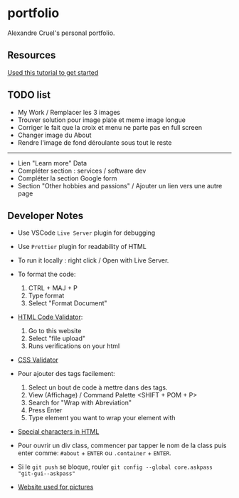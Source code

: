 # portfolio

Alexandre Cruel's personal portfolio.

## Resources

[Used this tutorial to get started](https://www.youtube.com/watch?v=qz0aGYrrlhU)

## TODO list

- My Work / Remplacer les 3 images
- Trouver solution pour image plate et meme image longue
- Corriger le fait que la croix et menu ne parte pas en full screen
- Changer image du About
- Rendre l'image de fond déroulante sous tout le reste
-----------------------------
- Lien "Learn more" Data 
- Compléter section : services / software dev 
- Compléter la section Google form
- Section "Other hobbies and passions" / Ajouter un lien vers une autre page 

## Developer Notes

- Use VSCode `Live Server` plugin for debugging
- Use `Prettier` plugin for readability of HTML

- To run it locally : right click / Open with Live Server.

- To format the code:

  1. CTRL + MAJ + P
  2. Type format
  3. Select "Format Document"

- [HTML Code Validator](https://validator.w3.org/):

  1. Go to this website
  2. Select "file upload"
  3. Runs verifications on your html

- [CSS Validator](https://jigsaw.w3.org/css-validator/)

- Pour ajouter des tags facilement:

  1. Select un bout de code à mettre dans des tags.
  2. View (Affichage) / Command Palette <SHIFT + POM + P>
  3. Search for "Wrap with Abreviation"
  4. Press Enter
  5. Type element you want to wrap your element with

- [Special characters in HTML](https://www.w3schools.com/html/html_entities.asp)

- Pour ouvrir un div class, commencer par tapper le nom de la class puis enter comme:  `#about` + `ENTER` ou `.container` + `ENTER`.

- Si le `git push` se bloque, rouler `git config --global core.askpass "git-gui--askpass"`

- [Website used for pictures](https://unsplash.com/s/photos/portfolio)
